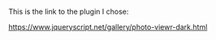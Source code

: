 
This is the link to the plugin I chose: 

https://www.jqueryscript.net/gallery/photo-viewr-dark.html